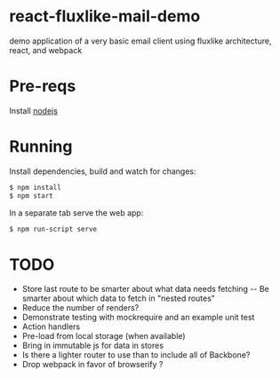 # react-fluxlike-mail-demo

demo application of a very basic email client using fluxlike architecture, react, and webpack

# Pre-reqs

Install [nodejs](https://nodejs.org/)

# Running

Install dependencies, build and watch for changes:

```sh
$ npm install
$ npm start
```

In a separate tab serve the web app:
```sh
$ npm run-script serve
```

# TODO

- Store last route to be smarter about what data needs fetching
-- Be smarter about which data to fetch in "nested routes"
- Reduce the number of renders?
- Demonstrate testing with mockrequire and an example unit test
- Action handlers
- Pre-load from local storage (when available)
- Bring in immutable js for data in stores
- Is there a lighter router to use than to include all of Backbone?
- Drop webpack in favor of browserify ?
